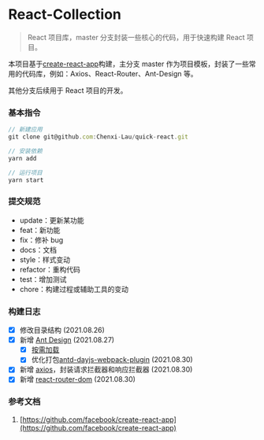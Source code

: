 <!--
 * @Author: 刘晨曦
 * @Date: 2021-08-26 16:19:51
 * @LastEditTime: 2021-09-04 12:01:36
 * @LastEditors: Please set LastEditors
 * @Description: In User Settings Edit
 * @FilePath: \react\react-demo\README.md
-->

# React-Collection

> React 项目库，master 分支封装一些核心的代码，用于快速构建 React 项目。

本项目基于[create-react-app](https://github.com/facebook/create-react-app)构建，主分支 master 作为项目模板，封装了一些常用的代码库，例如：Axios、React-Router、Ant-Design 等。

其他分支后续用于 React 项目的开发。

### 基本指令

```js
// 新建应用
git clone git@github.com:Chenxi-Lau/quick-react.git

// 安装依赖
yarn add

// 运行项目
yarn start
```

### 提交规范

- update：更新某功能
- feat：新功能
- fix：修补 bug
- docs：文档
- style：样式变动
- refactor：重构代码
- test：增加测试
- chore：构建过程或辅助工具的变动

### 构建日志

- [x] 修改目录结构 (2021.08.26)
- [x] 新增 [Ant Design](https://ant.design/docs/react/introduce-cn) (2021.08.27)
  - [x] [按需加载](https://zhuanlan.zhihu.com/p/163135023)
  - [x] 优化打包[antd-dayjs-webpack-plugin](https://github.com/ant-design/antd-dayjs-webpack-plugin) (2021.08.30)
- [x] 新增 [axios](https://github.com/axios/axios)，封装请求拦截器和响应拦截器 (2021.08.30)
- [x] 新增 [react-router-dom](https://www.npmjs.com/package/react-router-dom) (2021.08.30)

### 参考文档

1. [https://github.com/facebook/create-react-app](https://github.com/facebook/create-react-app)
